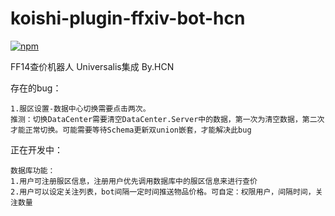 # koishi-plugin-ffxiv-bot-hcn

[![npm](https://img.shields.io/npm/v/koishi-plugin-ffxiv-bot-hcn?style=flat-square)](https://www.npmjs.com/package/koishi-plugin-ffxiv-bot-hcn)

FF14查价机器人 Universalis集成 By.HCN

存在的bug：

    1.服区设置-数据中心切换需要点击两次。
    推测：切换DataCenter需要清空DataCenter.Server中的数据，第一次为清空数据，第二次才能正常切换。可能需要等待Schema更新双union嵌套，才能解决此bug

正在开发中：

    数据库功能：
    1.用户可注册服区信息，注册用户优先调用数据库中的服区信息来进行查价
    2.用户可以设定关注列表，bot间隔一定时间推送物品价格。可自定：权限用户，间隔时间，关注数量

